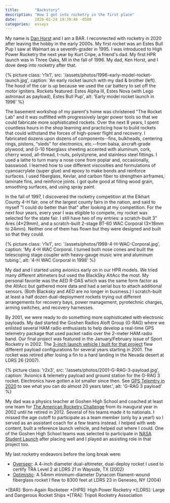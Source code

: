 ```yaml
---
title:       "Backstory"
description: "How I got into rocketry in the first place"
date:        2020-01-24 19:39:46 -0500
categories:  essays
---
```


My name is [Dan Horst][1] and I am a BAR.
I reconnected with rocketry in 2020 after leaving the hobby in the early 2000s.
My first rocket was an Estes Bull Pup I saw at Walmart as a seventh-grader in 1995.
I was introduced to High Power Rocketry the next year by Kurt Cripe, a friend's dad.
My first HPR launch was in Three Oaks, MI in the fall of 1996.
My dad, Ken Horst, and I dove deep into rocketry after that.

{% picture
  class: 'r1x1',
  src: '/assets/photos/1996-early-model-rocket-launch.jpg',
  caption: 'An early rocket launch with my dad & brother (left). The hood of the car is up because we used the car battery to set off the motor igniters. Rockets featured: Estes Alpha III, Estes Nova (with Lego astronaut as payload), Estes Bull Pup',
  alt: 'Early model rocket launch in 1996'
%}

The basement workshop of my parent's home was christened "The Rocket Lab" and it was outfitted with progressively larger power tools so that we could fabricate more sophisticated rockets.
Over the next 8 years, I spent countless hours in the shop learning and practicing how to build rockets that could withstand the forces of high-power flight and recovery.
I fabricated dozens upon dozens of components--fins, bulkheads, centering rings, pistons, "sleds" for electronics, etc.--from balsa, aircraft-grade plywood, and G-10 fiberglass sheeting accented with aluminum, cork, cherry wood, all-thread, t-nuts, polystyrene, and stainless steel fittings.
I used a lathe to turn many a nose cone from poplar and, occasionally, basswood.
I learned how to use different viscosities and formulations of cyanoacrylate (super glue) and epoxy to make bonds and reinforce surfaces.
I used fiberglass, Kevlar, and carbon fiber to strengthen airframes, laminate fins, and reinforce joints.
I got quite good at filling wood grain, smoothing surfaces, and using spray paint.

In the fall of 1997, I discovered the rocketry competition at the Elkhart County 4-H fair, one of the largest county fairs in the nation, and said to myself "I could do better than that" after looking at my competition.
For the next four years, every year I was eligible to compete, my rocket was selected for the state fair.
I still have two of my entries: a scratch-built 3" Ares (4×29mm), and a scratch-built 2-stage BT-60 WAC Corporal (3×18mm to 24mm).
Neither one of them has flown but they were designed and built so that they could.

{% picture
  class: 'r1x1',
  src: '/assets/photos/1998-4-H-WAC-Corporal.jpg',
  caption: 'My 4-H WAC Corporal. I turned both nose cones and built the telescoping stage coupler with heavy-gauge music wire and aluminum tubing.',
  alt: '4-H WAC Corporal in 1998'
%}

My dad and I started using avionics early on in our HPR models.
We tried many different altimeters but used the BlackSky AltAcc the most.
My personal favorite was the AED R-DAS which was the same form factor as the AltAcc but gathered more data and had a serial bus to attach additional sensors.
(Both Blacksky and AED are no longer in business.)
I scratch-built at least a half dozen dual-deployment rockets trying out different arrangements for recovery bays, power management, pyrotechnic charges, arming switches, and recovery harnesses.

By 2001, we were ready to do something more sophisticated with electronic payloads.
My dad started the Goshen Radios Aloft Group (G-RAG) where we enlisted several HAM radio enthusiasts to help develop a real-time GPS telemetry package that used packet radio over the 2-meter HAM radio band.
Our final project was featured in the January/February issue of Sport Rocketry in 2002.
The [3-inch launch vehicle I built for that project][2] flew different payload configurations for several years starting in 2001.
The rocket was retired after losing a fin to a hard landing in the Nevada desert at LDRS 26 (2007).

{% picture
  class: 'r2x3',
  src: '/assets/photos/2001-G-RAG-3-payload.jpg',
  caption: 'Avionics &amp; telemetry payload and ground station for the G-RAG 3 rocket. Electronics have gotten a <em>lot</em> smaller since then. See <a href="/essays/gps-telemetry-in-2020/">GPS Telemtry in 2020</a> to see what you can do almost 20 years later.',
  alt: 'G-RAG 3 payload'
%}

My dad was a physics teacher at Goshen High School and coached at least one team for [The American Rocketry Challenge][3] from its inaugural year in 2002 until he retired in 2012.
Several of his teams made it to nationals.
I missed the age cutoff to participate as a team member (only by a year!) so I served as an assistant coach for a few teams instead.
I helped with web content, built a reference launch vehicle, and helped out where I could.
One of the Goshen High School teams was selected to participate in [NASA Student Launch][4] after placing well and I played an assisting role in that project too.

My last rocketry endeavors before the long break were:

* [Overseer][5]: A 4-inch diameter dual-altimeter, dual-deploy rocket I used to certify TRA Level 2 at LDRS 21 in Wayside, TX (2002)
* [Optimistic][6]: A 54mm minimum-diameter Dynacom filament-wound fiberglass rocket I flew to 8300 feet at LDRS 23 in Geneseo, NY (2004)

*[BAR]: Born-Again Rocketeer
*[HPR]: High Power Rocketry
*[LDRS]: Large and Dangerous Rocket Ships
*[TRA]: Tripoli Rocketry Association

[1]: https://www.danhorst.com
[2]: /fleet/g-rag-3/
[3]: https://rocketcontest.org/
[4]: https://www.nasa.gov/stem/studentlaunch/home/
[5]: /fleet/overseer/
[6]: /fleet/optimistic/
